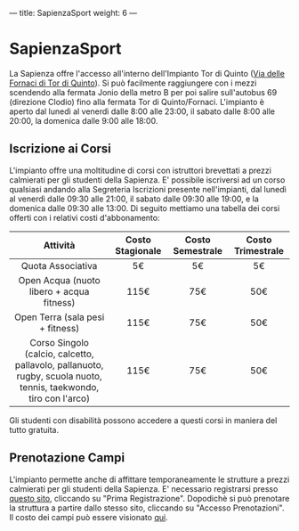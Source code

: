 —
title: SapienzaSport
weight: 6
—

# SapienzaSport

La Sapienza offre l'accesso all'interno dell'Impianto Tor di Quinto ([Via delle Fornaci di Tor di Quinto](https://maps.app.goo.gl/Dxws6xTjdsWMqPUS7)). Si può facilmente raggiungere con i mezzi scendendo alla fermata Jonio della metro B per poi salire sull'autobus 69 (direzione Clodio) fino alla fermata Tor di Quinto/Fornaci. L'impianto è aperto dal lunedì al venerdì dalle 8:00 alle 23:00, il sabato dalle 8:00 alle 20:00, la domenica dalle 9:00 alle 18:00. 

## Iscrizione ai Corsi

L'impianto offre una moltitudine di corsi con istruttori brevettati a prezzi calmierati per gli studenti della Sapienza. E' possibile iscriversi ad un corso qualsiasi andando alla Segreteria Iscrizioni presente nell'impianti, dal lunedì al venerdì dalle 09:30 alle 21:00, il sabato dalle 09:30 alle 19:00, e la domenica dalle 09:30 alle 13:00.
Di seguito mettiamo una tabella dei corsi offerti con i relativi costi d'abbonamento:

|Attività|Costo Stagionale| Costo Semestrale| Costo Trimestrale
|:---:|:---:|:---:|:---:|
|Quota Associativa| 5€| 5€ | 5€ |
|Open Acqua (nuoto libero + acqua fitness)| 115€ | 75€| 50€|
|Open Terra (sala pesi + fitness)| 115€ | 75€| 50€|
Corso Singolo (calcio, calcetto, pallavolo, pallanuoto, rugby, scuola nuoto, tennis, taekwondo, tiro con l'arco)| 115€ | 75€| 50€|

Gli studenti con disabilità possono accedere a questi corsi in maniera del tutto gratuita.

## Prenotazione Campi

L'impianto permette anche di affittare temporaneamente le strutture a prezzi calmierati per gli studenti della Sapienza. E' necessario registrarsi presso [questo sito](https://sapienzasport.uniroma1.it/Web/?), cliccando su "Prima Registrazione". Dopodichè si può prenotare la struttura a partire dallo stesso sito, cliccando su "Accesso Prenotazioni". Il costo dei campi può essere visionato [qui](https://sapienzasport.web.uniroma1.it/it/prenotazione-strutture). 